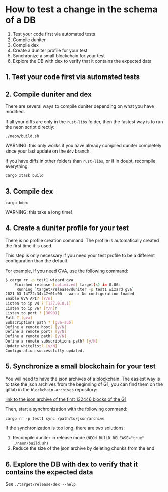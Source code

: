 # How to test a change in the schema of a DB

1. Test your code first via automated tests
2. Compile duniter
3. Compile dex
4. Create a duniter profile for your test
5. Synchronize a small blockchain for your test
6. Explore the DB with dex to verify that it contains the expected data

## 1. Test your code first via automated tests

## 2. Compile duniter and dex

There are several ways to compile duniter depending on what you have modified.

If all your diffs are only in the `rust-libs` folder, then the fastest way is to run the neon script directly:

`./neon/build.sh`

WARNING: this only works if you have already compiled duniter completely since your last update on the `dev` branch.

If you have diffs in other folders than `rust-libs`, or if in doubt, recompile everything:

`cargo xtask build`

## 3. Compile dex

`cargo bdex`

WARNING: this take a long time!

## 4. Create a duniter profile for your test

There is no profile creation command. The profile is automatically created the first time it is used.

This step is only necessary if you need your test profile to be a different configuration than the default.

For example, if you need GVA, use the following command:

```bash
$ cargo rr -p test1 wizard gva
    Finished release [optimized] target(s) in 0.06s
     Running `target/release/duniter -p test1 wizard gva`
2021-03-14T22:34:47+01:00 - warn: No configuration loaded
Enable GVA API? [Y/n]
Listen to ip v4 ? [127.0.0.1]
Listen to ip v6? [Y/n]n
Listen to port ? [30901]
Path ? [gva]
Subscriptions path ? [gva-sub]
Define a remote host? [y/N]
Define a remote port? [y/N]
Define a remote path? [y/N]
Define a remote subscriptions path? [y/N]
Update whitelist? [y/N]
Configuration successfully updated.
```

## 5. Synchronize a small blockchain for your test

You will need to have the json archives of a blockchain.
The easiest way is to take the json archives from the beginning of Ğ1, you can find them on the gitlab in the `blockchain-archives` repository:

[link to the json archive of the first 132446 blocks of the Ğ1](https://git.duniter.org/c-geek/blockchain-archives/-/blob/master/snapshots/g1/132446.tar.gz)

Then, start a synchronization with the following command:

`cargo rr -p test1 sync /path/to/json/archive`

If the synchronization is too long, there are two solutions:

1. Recompile duniter in release mode (`NEON_BUILD_RELEASE="true" ./neon/build.sh`)
2. Reduce the size of the json archive by deleting chunks from the end

## 6. Explore the DB with dex to verify that it contains the expected data

See `./target/release/dex --help`
